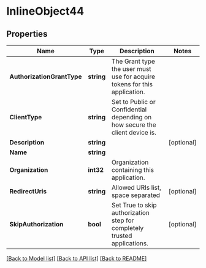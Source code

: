 # InlineObject44

## Properties

Name | Type | Description | Notes
------------ | ------------- | ------------- | -------------
**AuthorizationGrantType** | **string** | The Grant type the user must use for acquire tokens for this application. | 
**ClientType** | **string** | Set to Public or Confidential depending on how secure the client device is. | 
**Description** | **string** |  | [optional] 
**Name** | **string** |  | 
**Organization** | **int32** | Organization containing this application. | 
**RedirectUris** | **string** | Allowed URIs list, space separated | [optional] 
**SkipAuthorization** | **bool** | Set True to skip authorization step for completely trusted applications. | [optional] 

[[Back to Model list]](../README.md#documentation-for-models) [[Back to API list]](../README.md#documentation-for-api-endpoints) [[Back to README]](../README.md)


